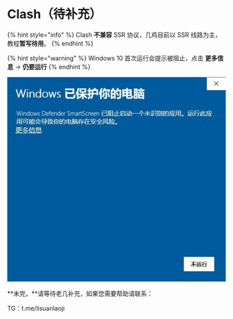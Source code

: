 # Clash（待补充）

{% hint style="info" %}
Clash **不兼容** SSR 协议，几鸡目前以 SSR 线路为主，教程**暂写待用**。
{% endhint %}

{% hint style="warning" %}
 Windows 10 首次运行会提示被阻止，点击 **更多信息** -&gt; **仍要运行**
{% endhint %}

![](../../../.gitbook/assets/windows-clash01.jpg)

**未完，**请等待老几补充，如果您需要帮助请联系：

TG：t.me/lisuanlaoji

